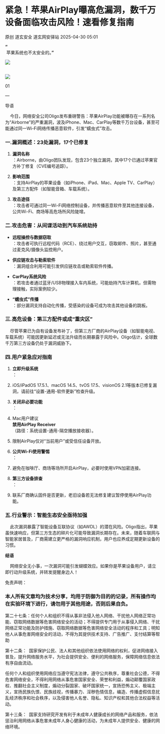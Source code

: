 #  紧急！苹果AirPlay曝高危漏洞，数千万设备面临攻击风险！速看修复指南   
原创 道玄安全  道玄网安驿站   2025-04-30 05:01  
  
**“**  
 苹果系统也不太安全的。**”**  
  
![](https://mmbiz.qpic.cn/sz_mmbiz_png/L369x9IF3yPA9bic9zzTydWv4XTTHH2NAiamMp8Kxsh4s2lukPuyuwnia3NiaHkiaU8a3JGFhLvNnYvtLvHTFAd91Rw/640?wx_fmt=png&from=appmsg "")  
  
      
![](https://mmbiz.qpic.cn/sz_mmbiz_png/L369x9IF3yPMwVHx9iaPDKDhBJiajRW2DIdq0Wxe7JcpgKDia3zMfgicaaD6Auwn6Q3GGm2vI0eNh1Qic6OUhHMjE7g/640?wx_fmt=png&from=appmsg "")  
  
  
  
  
  
  
  
01  
  
—  
  
  
  
导语  
  
  
    今日，网络安全公司Oligo发布重磅警告：苹果AirPlay功能被曝存在一系列名为“Airborne”的严重漏洞，波及iPhone、Mac、CarPlay等数千万台设备，甚至可能通过同一Wi-Fi网络传播恶意软件，引发“蠕虫式”攻击。  
### 一.漏洞概述：23处漏洞，17个已修复  
1. **漏洞名称**  
：Airborne，由Oligo团队发现，包含23个独立漏洞，其中17个已通过苹果官方补丁修复（CVE编号追踪）。  
  
1. **影响范围**  
：支持AirPlay的苹果设备（如iPhone、iPad、Mac、Apple TV、CarPlay）及第三方配件（如智能音箱、车载系统）。  
  
1. **攻击途径**  
：攻击者可通过同一Wi-Fi网络控制设备，并传播恶意软件至其他连接设备，公共Wi-Fi、商场等高危场所风险陡增。  
  
### 二.攻击危害：从间谍活动到汽车系统劫持  
- **远程操控与数据窃取**  
：攻击者可执行远程代码（RCE）、绕过用户交互，窃取邮件、照片，甚至通过麦克风/摄像头监控用户。  
  
- **供应链攻击与勒索软件**  
：漏洞组合利用可能引发供应链攻击或勒索软件传播。  
  
- **CarPlay系统风险**  
：若攻击者通过蓝牙/USB物理接入车内系统，可能劫持汽车计算机，但需物理接触，实际案例较少。  
  
- **“蠕虫式”传播**  
：部分漏洞支持自动化传播，受感染的设备可成为攻击其他设备的跳板。  
  
### 三.高危设备：第三方配件或成“重灾区”  
  
    尽管苹果已为自有设备发布补丁，但第三方厂商的AirPlay设备（如智能电视、车载系统）可能因更新延迟或无法升级而长期暴露于风险中。Oligo估计，全球数千万第三方设备仍处于漏洞威胁下。  
### 四.用户紧急应对指南  
1. **立即升级系统**  
：  
  
1. iOS/iPadOS 17.5.1、macOS 14.5、tvOS 17.5、visionOS 2.1等版本已修复漏洞，请前往“设置-通用-软件更新”检查升级。  
  
1. **关闭非必要功能**  
：  
  
1. Mac用户建议  
**禁用AirPlay Receiver**  
（路径：系统设置-通用-隔空播放接收器）。  
  
1. 限制AirPlay仅对“当前用户”或受信任设备开放。  
  
1. **公共Wi-Fi使用警惕**  
：  
  
1. 避免在咖啡厅、商场等场所开启AirPlay，必要时使用VPN加密连接。  
  
1. **第三方设备排查**  
：  
  
1. 联系厂商确认固件是否更新，老旧设备若无法修复建议暂停使用AirPlay功能。  
  
### 五.行业警示：智能生态安全亟待加强  
  
    此次漏洞暴露了智能设备互联协议（如AWDL）的潜在风险。Oligo指出，苹果虽快速响应，但第三方生态的碎片化可能导致漏洞长期存在。未来，随着车联网与智能家居普及，厂商需建立更严格的漏洞响应机制，用户也应养成定期更新设备的习惯。  
  
**结语**  
  
  
    网络安全无小事，一次漏洞可能引发蝴蝶效应。如果你是苹果设备用户，请立即行动升级系统，并转发提醒身边人！  
  
  
免责声明：  
### 本人所有文章均为技术分享，均用于防御为目的的记录，所有操作均在实验环境下进行，请勿用于其他用途，否则后果自负。  
  
第二十七条：任何个人和组织不得从事非法侵入他人网络、干扰他人网络正常功能、窃取网络数据等危害网络安全的活动；不得提供专门用于从事侵入网络、干扰网络正常功能及防护措施、窃取网络数据等危害网络安全活动的程序和工具；明知他人从事危害网络安全的活动，不得为其提供技术支持、广告推广、支付结算等帮助  
  
第十二条：  国家保护公民、法人和其他组织依法使用网络的权利，促进网络接入普及，提升网络服务水平，为社会提供安全、便利的网络服务，保障网络信息依法有序自由流动。  
  
任何个人和组织使用网络应当遵守宪法法律，遵守公共秩序，尊重社会公德，不得危害网络安全，不得利用网络从事危害国家安全、荣誉和利益，煽动颠覆国家政权、推翻社会主义制度，煽动分裂国家、破坏国家统一，宣扬恐怖主义、极端主义，宣扬民族仇恨、民族歧视，传播暴力、淫秽色情信息，编造、传播虚假信息扰乱经济秩序和社会秩序，以及侵害他人名誉、隐私、知识产权和其他合法权益等活动。  
  
第十三条：  国家支持研究开发有利于未成年人健康成长的网络产品和服务，依法惩治利用网络从事危害未成年人身心健康的活动，为未成年人提供安全、健康的网络环境。  
  
  
  
  
  
  
